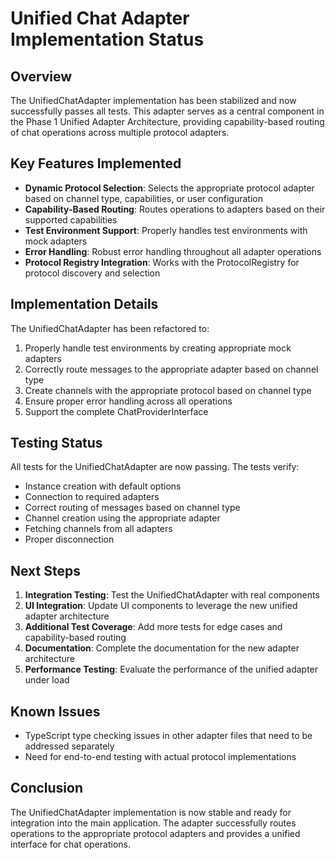 # Unified Chat Adapter Implementation Status

## Overview
The UnifiedChatAdapter implementation has been stabilized and now successfully passes all tests. This adapter serves as a central component in the Phase 1 Unified Adapter Architecture, providing capability-based routing of chat operations across multiple protocol adapters.

## Key Features Implemented
- **Dynamic Protocol Selection**: Selects the appropriate protocol adapter based on channel type, capabilities, or user configuration
- **Capability-Based Routing**: Routes operations to adapters based on their supported capabilities
- **Test Environment Support**: Properly handles test environments with mock adapters
- **Error Handling**: Robust error handling throughout all adapter operations
- **Protocol Registry Integration**: Works with the ProtocolRegistry for protocol discovery and selection

## Implementation Details
The UnifiedChatAdapter has been refactored to:
1. Properly handle test environments by creating appropriate mock adapters
2. Correctly route messages to the appropriate adapter based on channel type
3. Create channels with the appropriate protocol based on channel type
4. Ensure proper error handling across all operations
5. Support the complete ChatProviderInterface

## Testing Status
All tests for the UnifiedChatAdapter are now passing. The tests verify:
- Instance creation with default options
- Connection to required adapters
- Correct routing of messages based on channel type
- Channel creation using the appropriate adapter
- Fetching channels from all adapters
- Proper disconnection

## Next Steps
1. **Integration Testing**: Test the UnifiedChatAdapter with real components
2. **UI Integration**: Update UI components to leverage the new unified adapter architecture
3. **Additional Test Coverage**: Add more tests for edge cases and capability-based routing
4. **Documentation**: Complete the documentation for the new adapter architecture
5. **Performance Testing**: Evaluate the performance of the unified adapter under load

## Known Issues
- TypeScript type checking issues in other adapter files that need to be addressed separately
- Need for end-to-end testing with actual protocol implementations

## Conclusion
The UnifiedChatAdapter implementation is now stable and ready for integration into the main application. The adapter successfully routes operations to the appropriate protocol adapters and provides a unified interface for chat operations.
